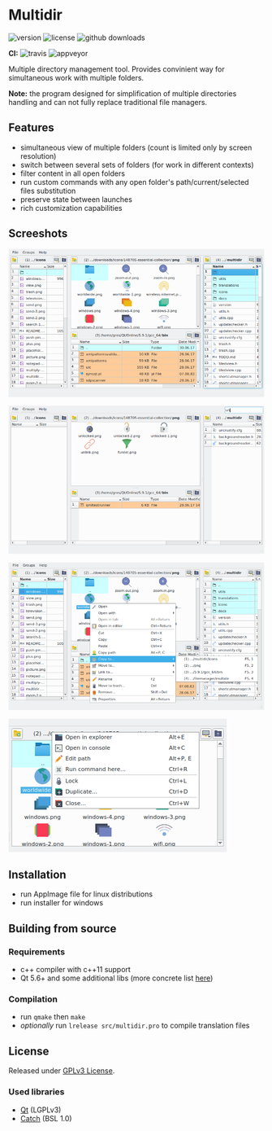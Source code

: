 # Multidir

![version](https://img.shields.io/github/release/OneMoreGres/multidir.svg)
![license](https://img.shields.io/github/license/OneMoreGres/multidir.svg)
![github downloads](https://img.shields.io/github/downloads/OneMoreGres/multidir/latest/total.svg)

**CI:** ![travis](https://img.shields.io/travis/OneMoreGres/multidir.svg)
![appveyor](https://img.shields.io/appveyor/ci/OneMoreGres/multidir.svg)


Multiple directory management tool.
Provides convinient way for simultaneous work with multiple folders.

**Note:** the program designed for simplification of multiple directories handling and can not fully
replace traditional file managers.

## Features

* simultaneous view of multiple folders (count is limited only by screen resolution)
* switch between several sets of folders (for work in different contexts)
* filter content in all open folders
* run custom commands with any open folder's path/current/selected files substitution
* preserve state between launches
* rich customization capabilities

## Screeshots

![main](docs/main.png)

![filter](docs/filter.png)

![fileMenu](docs/fileMenu.png)

![groupMenu](docs/groupMenu.png)


## Installation

* run AppImage file for linux distributions
* run installer for windows

## Building from source

### Requirements

* c++ compiler with c++11 support
* Qt 5.6+ and some additional libs (more concrete list [here](utils/precise/prepare.sh))

### Compilation

* run `qmake` then `make`
* *optionally* run `lrelease src/multidir.pro` to compile translation files

## License

Released under [GPLv3 License](LICENSE.md).

### Used libraries

* [Qt](https://www.qt.io/) (LGPLv3)
* [Catch](https://github.com/philsquared/Catch) (BSL 1.0)
